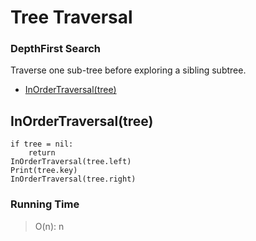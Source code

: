 # Tree Traversal

### DepthFirst Search

Traverse one sub-tree before exploring a sibling subtree.
 
  - [InOrderTraversal(tree)](#inordertraversaltree)

## InOrderTraversal(tree)
```
if tree = nil:
	return
InOrderTraversal(tree.left)
Print(tree.key)
InOrderTraversal(tree.right)
```

### Running Time

> O(n): n